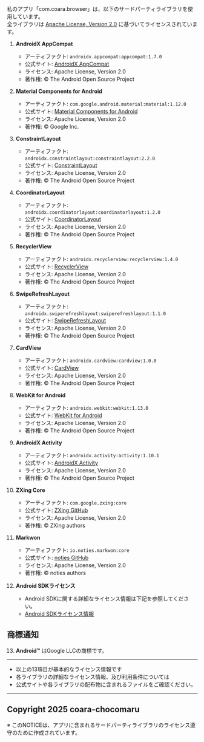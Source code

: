 私のアプリ「com.coara.browser」は、以下のサードパーティライブラリを使用しています。  
全ライブラリは [Apache License, Version 2.0](http://www.apache.org/licenses/LICENSE-2.0) に基づいてライセンスされています。  

1. **AndroidX AppCompat**  
   - アーティファクト: `androidx.appcompat:appcompat:1.7.0`  
   - 公式サイト: [AndroidX AppCompat](https://developer.android.com/jetpack/androidx/releases/appcompat)  
   - ライセンス: Apache License, Version 2.0  
   - 著作権: © The Android Open Source Project

2. **Material Components for Android**  
   - アーティファクト: `com.google.android.material:material:1.12.0`  
   - 公式サイト: [Material Components for Android](https://material.io/develop/android)  
   - ライセンス: Apache License, Version 2.0  
   - 著作権: © Google Inc.  

3. **ConstraintLayout**  
   - アーティファクト: `androidx.constraintlayout:constraintlayout:2.2.0`  
   - 公式サイト: [ConstraintLayout](https://developer.android.com/jetpack/androidx/releases/constraintlayout)  
   - ライセンス: Apache License, Version 2.0  
   - 著作権: © The Android Open Source Project

4. **CoordinatorLayout**  
   - アーティファクト: `androidx.coordinatorlayout:coordinatorlayout:1.2.0`  
   - 公式サイト: [CoordinatorLayout](https://developer.android.com/jetpack/androidx/releases/coordinatorlayout)  
   - ライセンス: Apache License, Version 2.0  
   - 著作権: © The Android Open Source Project

5. **RecyclerView**  
   - アーティファクト: `androidx.recyclerview:recyclerview:1.4.0`  
   - 公式サイト: [RecyclerView](https://developer.android.com/jetpack/androidx/releases/recyclerview)  
   - ライセンス: Apache License, Version 2.0  
   - 著作権: © The Android Open Source Project

6. **SwipeRefreshLayout**  
   - アーティファクト: `androidx.swiperefreshlayout:swiperefreshlayout:1.1.0`  
   - 公式サイト: [SwipeRefreshLayout](https://developer.android.com/jetpack/androidx/releases/swiperefreshlayout)  
   - ライセンス: Apache License, Version 2.0  
   - 著作権: © The Android Open Source Project

7. **CardView**  
   - アーティファクト: `androidx.cardview:cardview:1.0.0`  
   - 公式サイト: [CardView](https://developer.android.com/jetpack/androidx/releases/cardview)  
   - ライセンス: Apache License, Version 2.0  
   - 著作権: © The Android Open Source Project

8. **WebKit for Android**  
   - アーティファクト: `androidx.webkit:webkit:1.13.0`  
   - 公式サイト: [WebKit for Android](https://developer.android.com/jetpack/androidx/releases/webkit)  
   - ライセンス: Apache License, Version 2.0  
   - 著作権: © The Android Open Source Project

9. **AndroidX Activity**  
   - アーティファクト: `androidx.activity:activity:1.10.1`  
   - 公式サイト: [AndroidX Activity](https://developer.android.com/jetpack/androidx/releases/activity)  
   - ライセンス: Apache License, Version 2.0  
   - 著作権: © The Android Open Source Project

10. **ZXing Core**  
    - アーティファクト: `com.google.zxing:core`  
    - 公式サイト: [ZXing GitHub](https://github.com/zxing/zxing)  
    - ライセンス: Apache License, Version 2.0  
    - 著作権: © ZXing authors
   
11. **Markwon**  
    - アーティファクト: `io.noties.markwon:core`  
    - 公式サイト: [noties GitHub]([https://github.com/zxing/zxing](https://github.com/noties/Markwon?tab=readme-ov-file))  
    - ライセンス: Apache License, Version 2.0  
    - 著作権: © noties authors
      
12. **Android SDKライセンス**  
    - Android SDKに関する詳細なライセンス情報は下記を参照してください。  
    - [Android SDKライセンス情報](https://developer.android.com/license)

## 商標通知
13. **Android™** はGoogle LLCの商標です。  

---  
- 以上の13項目が基本的なライセンス情報です  
- 各ライブラリの詳細なライセンス情報、及び利用条件については  
- 公式サイトや各ライブラリの配布物に含まれるファイルをご確認ください。  
---  
Copyright 2025 coara-chocomaru  
---  
※ このNOTICEは、アプリに含まれるサードパーティライブラリのライセンス遵守のために作成されています。
